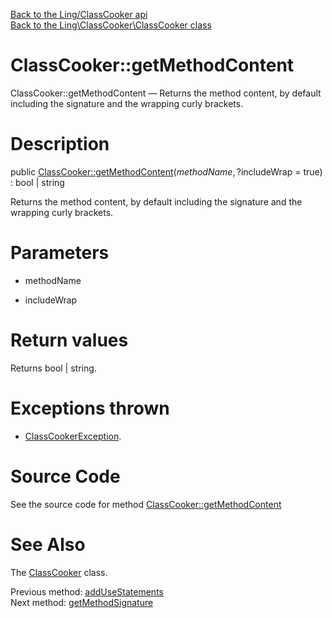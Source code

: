 [Back to the Ling/ClassCooker api](https://github.com/lingtalfi/ClassCooker/blob/master/doc/api/Ling/ClassCooker.md)<br>
[Back to the Ling\ClassCooker\ClassCooker class](https://github.com/lingtalfi/ClassCooker/blob/master/doc/api/Ling/ClassCooker/ClassCooker.md)


ClassCooker::getMethodContent
================



ClassCooker::getMethodContent — Returns the method content, by default including the signature and the wrapping curly brackets.




Description
================


public [ClassCooker::getMethodContent](https://github.com/lingtalfi/ClassCooker/blob/master/doc/api/Ling/ClassCooker/ClassCooker/getMethodContent.md)($methodName, ?$includeWrap = true) : bool | string




Returns the method content, by default including the signature and the wrapping curly brackets.




Parameters
================


- methodName

    

- includeWrap

    


Return values
================

Returns bool | string.


Exceptions thrown
================

- [ClassCookerException](https://github.com/lingtalfi/ClassCooker/blob/master/doc/api/Ling/ClassCooker/Exception/ClassCookerException.md).&nbsp;







Source Code
===========
See the source code for method [ClassCooker::getMethodContent](https://github.com/lingtalfi/ClassCooker/blob/master/ClassCooker.php#L365-L379)


See Also
================

The [ClassCooker](https://github.com/lingtalfi/ClassCooker/blob/master/doc/api/Ling/ClassCooker/ClassCooker.md) class.

Previous method: [addUseStatements](https://github.com/lingtalfi/ClassCooker/blob/master/doc/api/Ling/ClassCooker/ClassCooker/addUseStatements.md)<br>Next method: [getMethodSignature](https://github.com/lingtalfi/ClassCooker/blob/master/doc/api/Ling/ClassCooker/ClassCooker/getMethodSignature.md)<br>

